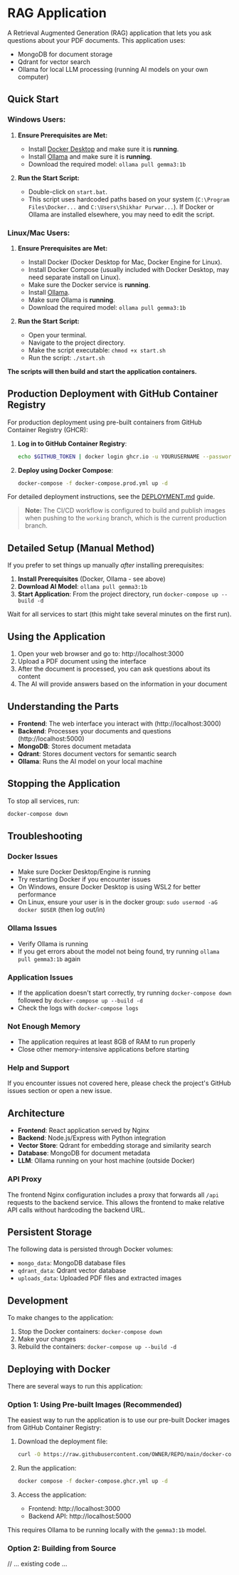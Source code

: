 # RAG Application

A Retrieval Augmented Generation (RAG) application that lets you ask questions about your PDF documents. This application uses:
- MongoDB for document storage
- Qdrant for vector search 
- Ollama for local LLM processing (running AI models on your own computer)

## Quick Start

### Windows Users:

1. **Ensure Prerequisites are Met:**
   - Install [Docker Desktop](https://www.docker.com/products/docker-desktop) and make sure it is **running**.
   - Install [Ollama](https://ollama.com/download) and make sure it is **running**.
   - Download the required model: `ollama pull gemma3:1b`

2. **Run the Start Script:**
   - Double-click on `start.bat`.
   - This script uses hardcoded paths based on your system (`C:\Program Files\Docker...` and `C:\Users\Shikhar Purwar...`). If Docker or Ollama are installed elsewhere, you may need to edit the script.

### Linux/Mac Users:

1. **Ensure Prerequisites are Met:**
   - Install Docker (Docker Desktop for Mac, Docker Engine for Linux).
   - Install Docker Compose (usually included with Docker Desktop, may need separate install on Linux).
   - Make sure the Docker service is **running**.
   - Install [Ollama](https://ollama.com/download).
   - Make sure Ollama is **running**.
   - Download the required model: `ollama pull gemma3:1b`

2. **Run the Start Script:**
   - Open your terminal.
   - Navigate to the project directory.
   - Make the script executable: `chmod +x start.sh`
   - Run the script: `./start.sh`

**The scripts will then build and start the application containers.**

## Production Deployment with GitHub Container Registry

For production deployment using pre-built containers from GitHub Container Registry (GHCR):

1. **Log in to GitHub Container Registry**:
   ```bash
   echo $GITHUB_TOKEN | docker login ghcr.io -u YOURUSERNAME --password-stdin
   ```

2. **Deploy using Docker Compose**:
   ```bash
   docker-compose -f docker-compose.prod.yml up -d
   ```

For detailed deployment instructions, see the [DEPLOYMENT.md](DEPLOYMENT.md) guide.

> **Note:** The CI/CD workflow is configured to build and publish images when pushing to the `working` branch, which is the current production branch.

## Detailed Setup (Manual Method)

If you prefer to set things up manually *after* installing prerequisites:

1. **Install Prerequisites** (Docker, Ollama - see above)
2. **Download AI Model**: `ollama pull gemma3:1b`
3. **Start Application**: From the project directory, run `docker-compose up --build -d`

Wait for all services to start (this might take several minutes on the first run).

## Using the Application

1. Open your web browser and go to: http://localhost:3000
2. Upload a PDF document using the interface
3. After the document is processed, you can ask questions about its content
4. The AI will provide answers based on the information in your document

## Understanding the Parts

- **Frontend**: The web interface you interact with (http://localhost:3000)
- **Backend**: Processes your documents and questions (http://localhost:5000)
- **MongoDB**: Stores document metadata
- **Qdrant**: Stores document vectors for semantic search
- **Ollama**: Runs the AI model on your local machine

## Stopping the Application

To stop all services, run:

```bash
docker-compose down
```

## Troubleshooting

### Docker Issues
- Make sure Docker Desktop/Engine is running
- Try restarting Docker if you encounter issues
- On Windows, ensure Docker Desktop is using WSL2 for better performance
- On Linux, ensure your user is in the docker group: `sudo usermod -aG docker $USER` (then log out/in)

### Ollama Issues
- Verify Ollama is running
- If you get errors about the model not being found, try running `ollama pull gemma3:1b` again

### Application Issues
- If the application doesn't start correctly, try running `docker-compose down` followed by `docker-compose up --build -d`
- Check the logs with `docker-compose logs`

### Not Enough Memory
- The application requires at least 8GB of RAM to run properly
- Close other memory-intensive applications before starting

### Help and Support
If you encounter issues not covered here, please check the project's GitHub issues section or open a new issue.

## Architecture

- **Frontend**: React application served by Nginx
- **Backend**: Node.js/Express with Python integration
- **Vector Store**: Qdrant for embedding storage and similarity search
- **Database**: MongoDB for document metadata
- **LLM**: Ollama running on your host machine (outside Docker)

### API Proxy

The frontend Nginx configuration includes a proxy that forwards all `/api` requests to the backend service. This allows the frontend to make relative API calls without hardcoding the backend URL.

## Persistent Storage

The following data is persisted through Docker volumes:
- `mongo_data`: MongoDB database files
- `qdrant_data`: Qdrant vector database
- `uploads_data`: Uploaded PDF files and extracted images

## Development

To make changes to the application:

1. Stop the Docker containers: `docker-compose down`
2. Make your changes
3. Rebuild the containers: `docker-compose up --build -d`

## Deploying with Docker

There are several ways to run this application:

### Option 1: Using Pre-built Images (Recommended)

The easiest way to run the application is to use our pre-built Docker images from GitHub Container Registry:

1. Download the deployment file:
   ```bash
   curl -O https://raw.githubusercontent.com/OWNER/REPO/main/docker-compose.ghcr.yml
   ```

2. Run the application:
   ```bash
   docker compose -f docker-compose.ghcr.yml up -d
   ```

3. Access the application:
   - Frontend: http://localhost:3000
   - Backend API: http://localhost:5000

This requires Ollama to be running locally with the `gemma3:1b` model.

### Option 2: Building from Source

// ... existing code ... 
